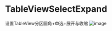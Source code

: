 # TableViewSelectExpand
设置TableView分区圆角+单选+展开与收缩
![image](https://github.com/AmazingKuang/TableViewSelectExpand/new/master/demo.gif)
